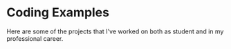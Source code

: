 # Coding Examples
Here are some of the projects that I've worked on both as student and in my professional career.
